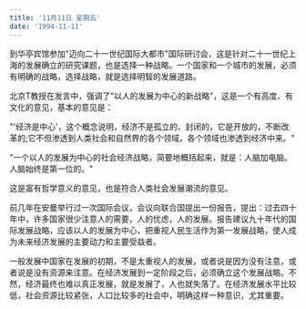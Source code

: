 ```yaml
---
title: '11月11日 星期五'
date: '1994-11-11'
---
```


到华亭宾馆参加"迈向二十一世纪国际大都市"国际研讨会，这是针对二十一世纪上海的发展确立的研究课题，也是选择一种战略。一个国家和一个城市的发展，必须有明确的战略，选择战略，就是选择明智的发展道路。

北京T教授在发言中，强调了"以人的发展为中心的新战略"，这是一个有高度、有文化的意见，基本的意见是：

"'经济是中心'，这个概念说明，经济不是孤立的、封闭的，它是开放的，不断改革的;它不但渗透到人类社会和自然界的各个领域，各个领域也渗透到经济中来。"

"一个以人的发展为中心的社会经济战略，简要地概括起来，就是：人脑加电脑。人脑始终是第一位的。"

这是富有哲学意义的意见，也是符合人类社会发展潮流的意见。

前几年在安曼举行过一次国际会议，会议向联合国提出一份报告，提出：过去四十年中，许多国家很少注意人的需要，人的忧虑，人的发展。报告建议九十年代的国际发展战略，应该以人的发展为中心，把重视人民生活作为第一发展战略，使人成为未来经济发展的主要动力和主要受益者。

一般发展中国家在发展的初期，不是太重视人的发展，或者说是因为没有注意，或者说是没有资源来注意。在经济发展到一定阶段之后，必须确立这个发展战略。不然，经济最终也难以真正发展，就是发展了，人也就失落了。在经济发展水平比较低，社会资源比较紧张，人口比较多的社会中，明确这样一种意识，尤其重要。

